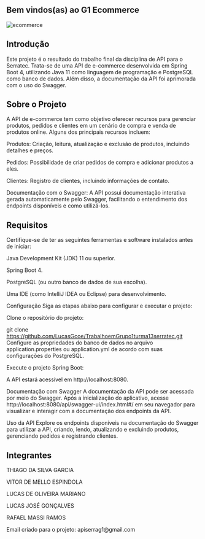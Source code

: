 ## Bem vindos(as) ao G1 Ecommerce
![ecommerce](https://github.com/LucasGcoe/TrabalhoemGrupo1turma13serratec/assets/90783156/abca6a0c-7d59-49df-9370-1a0ecdc54675)

## Introdução
Este projeto é o resultado do trabalho final da disciplina de API para o Serratec. Trata-se de uma API de e-commerce desenvolvida em Spring Boot 4, utilizando Java 11 como linguagem de programação e PostgreSQL como banco de dados. Além disso, a documentação da API foi aprimorada com o uso do Swagger.

## Sobre o Projeto
A API de e-commerce tem como objetivo oferecer recursos para gerenciar produtos, pedidos e clientes em um cenário de compra e venda de produtos online. Alguns dos principais recursos incluem:

Produtos: Criação, leitura, atualização e exclusão de produtos, incluindo detalhes e preços.

Pedidos: Possibilidade de criar pedidos de compra e adicionar produtos a eles.

Clientes: Registro de clientes, incluindo informações de contato.

Documentação com o Swagger: A API possui documentação interativa gerada automaticamente pelo Swagger, facilitando o entendimento dos endpoints disponíveis e como utilizá-los.

## Requisitos
Certifique-se de ter as seguintes ferramentas e software instalados antes de iniciar:

Java Development Kit (JDK) 11 ou superior.

Spring Boot 4.

PostgreSQL (ou outro banco de dados de sua escolha).

Uma IDE (como IntelliJ IDEA ou Eclipse) para desenvolvimento.

Configuração
Siga as etapas abaixo para configurar e executar o projeto:

Clone o repositório do projeto:

git clone https://github.com/LucasGcoe/TrabalhoemGrupo1turma13serratec.git
Configure as propriedades do banco de dados no arquivo application.properties ou application.yml de acordo com suas configurações do PostgreSQL.

Execute o projeto Spring Boot:

A API estará acessível em http://localhost:8080.

Documentação com Swagger
A documentação da API pode ser acessada por meio do Swagger. Após a inicialização do aplicativo, acesse http://localhost:8080/api/swagger-ui/index.html#/ em seu navegador para visualizar e interagir com a documentação dos endpoints da API.

Uso da API
Explore os endpoints disponíveis na documentação do Swagger para utilizar a API, criando, lendo, atualizando e excluindo produtos, gerenciando pedidos e registrando clientes.

## Integrantes
<p>THIAGO DA SILVA GARCIA </p>
<p>VITOR DE MELLO ESPINDOLA</p> 
<p>LUCAS DE OLIVEIRA MARIANO </p>
<p>LUCAS JOSÉ GONÇALVES </p>
<p>RAFAEL MASSI RAMOS</p>
<p>Email criado para o projeto: apiserrag1@gmail.com </p>
